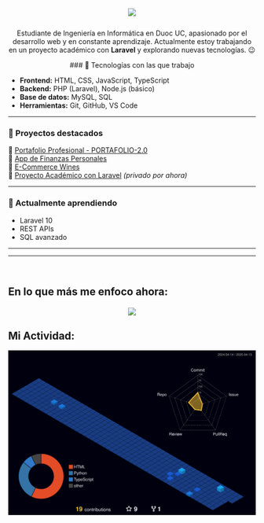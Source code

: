 <h1 align="center">
  <a href="https://git.io/typing-svg">
    <img src="https://readme-typing-svg.herokuapp.com/?lines=Hola+!+✌+😃;Soy+Joel+Medina...;all!&center=true&size=19">
  </a>
</h1>

<p align="center">
 Estudiante de Ingeniería en Informática en Duoc UC, apasionado por el desarrollo web y en constante aprendizaje.  
  Actualmente estoy trabajando en un proyecto académico con <strong>Laravel</strong> y explorando nuevas tecnologías. 😉
  </p>
<p align="center">
### 🚀 Tecnologías con las que trabajo

- **Frontend:** HTML, CSS, JavaScript, TypeScript
- **Backend:** PHP (Laravel), Node.js (básico)
- **Base de datos:** MySQL, SQL
- **Herramientas:** Git, GitHub, VS Code

---

### 📌 Proyectos destacados

🔹 [Portafolio Profesional - PORTAFOLIO-2.0](https://github.com/jjmmcode/PORTAFOLIO-2.0)  
🔹 [App de Finanzas Personales](https://github.com/jjmmcode/APP_FINANZAS_PERSONALES)  
🔹 [E-Commerce Wines](https://github.com/jjmmcode/E-COMMERCE_WINES)  
🔹 [Proyecto Académico con Laravel](#) *(privado por ahora)*

---

### 🌱 Actualmente aprendiendo
- Laravel 10
- REST APIs
- SQL avanzado

---
  </p>
<hr>
<br>
  
## En lo que más me enfoco ahora:

  <div align=center>
    <a href="https://github.com/jjmmcode/github-readme-stats">
      <img width=325 align="center" src="https://github-readme-stats.vercel.app/api/top-langs/?username=jjmmcode&hide=c%23,powershell,Mathematica,Ruby,Objective-C,Objective-C%2b%2b,Cuda&title_color=61dafb&text_color=ffffff&icon_color=61dafb&bg_color=20232a&langs_count=8&layout=compact&border_color=61dafb&hide_border=true" />
    </a>
  </div>



## Mi Actividad:
![contrib graph](./profile-3d-contrib/profile-night-view.svg)

<!--
**jjmmcode/jjmmcode** is a ✨ _special_ ✨ repository because its `README.md` (this file) appears on your GitHub profile.

Here are some ideas to get you started:

- 🔭 I’m currently working on ...
- 🌱 I’m currently learning ...
- 👯 I’m looking to collaborate on ...
- 🤔 I’m looking for help with ...
- 💬 Ask me about ...
- 📫 How to reach me: ...
- 😄 Pronouns: ...
- ⚡ Fun fact: ...
-->
